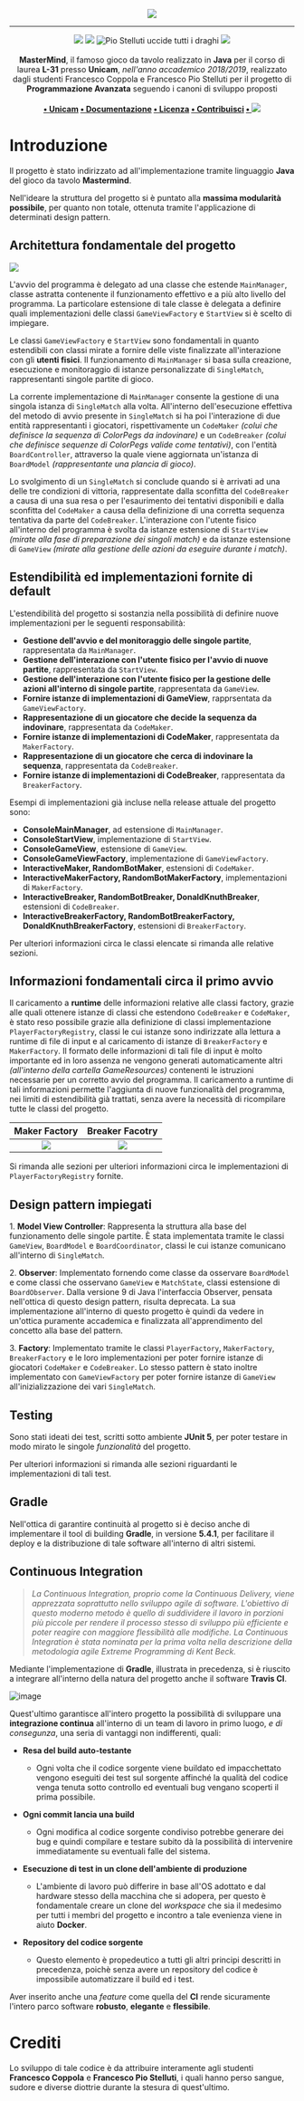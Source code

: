 <p align="center">
  <img src="https://i.imgur.com/W5p44bp.png">
</p>

--- 

<p align="center">
<img src="https://forthebadge.com/images/badges/built-with-love.svg"/>
<img src="https://forthebadge.com/images/badges/made-with-java.svg"/>
<img src="https://forthebadge.com/images/badges/winter-is-coming.svg" alt="Pio Stelluti uccide tutti i draghi"/>
<img src="https://forthebadge.com/images/badges/cc-0.svg"/><br><br>
    <b>MasterMind</b>, il famoso gioco da tavolo realizzato in <b>Java</b> per il corso di laurea <b>L-31</b> presso <b>Unicam</b>, <i>nell'anno accademico 2018/2019</i>, realizzato dagli studenti Francesco Coppola e Francesco Pio Stelluti per il progetto di <b>Programmazione Avanzata</b> seguendo i canoni di sviluppo proposti
    <br><br><b>
<a href="https://www.unicam.it/">• Unicam</a>
<a href="https://azzeccagarbugli.github.io/MasterMind/">• Documentazione</a>
<a href="https://it.wikipedia.org/wiki/Licenza_MIT">• Licenza</a>
<a href="https://www.youtube.com/watch?v=dQw4w9WgXcQ">• Contribuisci</a>
<a href="https://travis-ci.com/Azzeccagarbugli/MasterMind">• <img src="https://travis-ci.com/Azzeccagarbugli/MasterMind.svg?token=AExPBgyhQEbq8cihCQQs&branch=master"></img></a>
</b></p>


Introduzione
============

Il progetto è stato indirizzato ad all\'implementazione tramite
linguaggio **Java** del gioco da tavolo **Mastermind**.

Nell\'ideare la struttura del progetto si è puntato alla **massima
modularità possibile**, per quanto non totale, ottenuta tramite
l\'applicazione di determinati design pattern.

Architettura fondamentale del progetto
--------------------------------------

<img src="./docs/_static/viewmodel.svg">

L\'avvio del programma è delegato ad una classe che estende
`MainManager`, classe astratta contenente il funzionamento effettivo e a
più alto livello del programma. La particolare estensione di tale classe
è delegata a definire quali implementazioni delle classi
`GameViewFactory` e `StartView` si è scelto di impiegare.

Le classi `GameViewFactory` e `StartView` sono fondamentali in quanto
estendibili con classi mirate a fornire delle viste finalizzate
all\'interazione con gli **utenti fisici**. Il funzionamento di
`MainManager` si basa sulla creazione, esecuzione e monitoraggio di
istanze personalizzate di `SingleMatch`, rappresentanti singole partite
di gioco.

La corrente implementazione di `MainManager` consente la gestione di una
singola istanza di `SingleMatch` alla volta. All\'interno
dell\'esecuzione effettiva del metodo di avvio presente in `SingleMatch`
si ha poi l\'interazione di due entità rappresentanti i giocatori,
rispettivamente un `CodeMaker` *(colui che definisce la sequenza di
ColorPegs da indovinare)* e un `CodeBreaker` *(colui che definisce
sequenze di ColorPegs valide come tentativi)*, con l\'entità
`BoardController`, attraverso la quale viene aggiornata un\'istanza di
`BoardModel` *(rappresentante una plancia di gioco)*.

Lo svolgimento di un `SingleMatch` si conclude quando si è arrivati ad
una delle tre condizioni di vittoria, rappresentate dalla sconfitta del
`CodeBreaker` a causa di una sua resa o per l\'esaurimento dei tentativi
disponibili e dalla sconfitta del `CodeMaker` a causa della definizione
di una corretta sequenza tentativa da parte del `CodeBreaker`.
L\'interazione con l\'utente fisico all\'interno del programma è svolta
da istanze estensione di `StartView` *(mirate alla fase di preparazione
dei singoli match)* e da istanze estensione di `GameView` *(mirate alla
gestione delle azioni da eseguire durante i match)*.

Estendibilità ed implementazioni fornite di default
---------------------------------------------------

L\'estendibilità del progetto si sostanzia nella possibilità di definire
nuove implementazioni per le seguenti responsabilità:

-   **Gestione dell\'avvio e del monitoraggio delle singole partite**,
    rappresentata da `MainManager`.
-   **Gestione dell\'interazione con l\'utente fisico per l\'avvio di
    nuove partite**, rappresentata da `StartView`.
-   **Gestione dell\'interazione con l\'utente fisico per la gestione
    delle azioni all\'interno di singole partite**, rappresentata da
    `GameView`.
-   **Fornire istanze di implementazioni di GameView**, rapprsentata da
    `GameViewFactory`.
-   **Rappresentazione di un giocatore che decide la sequenza da
    indovinare**, rappresentata da `CodeMaker`.
-   **Fornire istanze di implementazioni di CodeMaker**, rappresentata
    da `MakerFactory`.
-   **Rappresentazione di un giocatore che cerca di indovinare la
    sequenza**, rappresentata da `CodeBreaker`.
-   **Fornire istanze di implementazioni di CodeBreaker**, rappresentata
    da `BreakerFactory`.

Esempi di implementazioni già incluse nella release attuale del progetto
sono:

-   **ConsoleMainManager**, ad estensione di `MainManager`.
-   **ConsoleStartView**, implementazione di `StartView`.
-   **ConsoleGameView**, estensione di `GameView`.
-   **ConsoleGameViewFactory**, implementazione di `GameViewFactory`.
-   **InteractiveMaker, RandomBotMaker**, estensioni di `CodeMaker`.
-   **InteractiveMakerFactory, RandomBotMakerFactory**, implementazioni
    di `MakerFactory`.
-   **InteractiveBreaker, RandomBotBreaker, DonaldKnuthBreaker**,
    estensioni di `CodeBreaker`.
-   **InteractiveBreakerFactory, RandomBotBreakerFactory,
    DonaldKnuthBreakerFactory**, estensioni di `BreakerFactory`.

Per ulteriori informazioni circa le classi elencate si rimanda alle
relative sezioni.

Informazioni fondamentali circa il primo avvio
----------------------------------------------

Il caricamento a **runtime** delle informazioni relative alle classi
factory, grazie alle quali ottenere istanze di classi che estendono
`CodeBreaker` e `CodeMaker`, è stato reso possibile grazie alla
definizione di classi implementazione `PlayerFactoryRegistry`, classi le
cui istanze sono indirizzate alla lettura a runtime di file di input e
al caricamento di istanze di `BreakerFactory` e `MakerFactory`. Il
formato delle informazioni di tali file di input è molto importante ed
in loro assenza ne vengono generati automaticamente altri *(all\'interno
della cartella GameResources)* contenenti le istruzioni necessarie per
un corretto avvio del programma. Il caricamento a runtime di tali
informazioni permette l\'aggiunta di nuove funzionalità del programma,
nei limiti di estendibilità già trattati, senza avere la necessità di
ricompilare tutte le classi del progetto.

Maker Factory             |  Breaker Facotry 
:-------------------------:|:-------------------------:
![](docs/_static/makerfact.png)  |  ![](docs/_static/breakfact.png)

Si rimanda alle sezioni per ulteriori informazioni circa le implementazioni di `PlayerFactoryRegistry` fornite.

Design pattern impiegati
------------------------

1\. **Model View Controller**: Rappresenta la struttura alla base del
funzionamento delle singole partite. È stata implementata tramite le
classi `GameView`, `BoardModel` e `BoardCoordinator`, classi le cui
istanze comunicano all\'interno di `SingleMatch`.

2\. **Observer**: Implementato fornendo come classe da osservare
`BoardModel` e come classi che osservano `GameView` e `MatchState`,
classi estensione di `BoardObserver`. Dalla versione 9 di Java
l\'interfaccia Observer, pensata nell\'ottica di questo design pattern,
risulta deprecata. La sua implementazione all\'interno di questo
progetto è quindi da vedere in un\'ottica puramente accademica e
finalizzata all\'apprendimento del concetto alla base del pattern.

3\. **Factory**: Implementato tramite le classi `PlayerFactory`,
`MakerFactory`, `BreakerFactory` e le loro implementazioni per poter
fornire istanze di giocatori `CodeMaker` e `CodeBreaker`. Lo stesso
pattern è stato inoltre implementato con `GameViewFactory` per poter
fornire istanze di `GameView` all\'inizializzazione dei vari
`SingleMatch`.

Testing
-------

Sono stati ideati dei test, scritti sotto ambiente **JUnit 5**, per
poter testare in modo mirato le singole *funzionalità* del progetto.

Per ulteriori informazioni si rimanda alle sezioni riguardanti le implementazioni di tali test.

Gradle
------

Nell\'ottica di garantire continuità al progetto si è deciso anche di
implementare il tool di building **Gradle**, in versione **5.4.1**, per
facilitare il deploy e la distribuzione di tale software all\'interno di
altri sistemi.

Continuous Integration
----------------------

> *La Continuous Integration, proprio come la Continuous Delivery, viene
> apprezzata soprattutto nello sviluppo agile di software. L\'obiettivo
> di questo moderno metodo è quello di suddividere il lavoro in porzioni
> più piccole per rendere il processo stesso di sviluppo più efficiente
> e poter reagire con maggiore flessibilità alle modifiche. La
> Continuous Integration è stata nominata per la prima volta nella
> descrizione della metodologia agile Extreme Programming di Kent Beck.*

Mediante l\'implementazione di **Gradle**, illustrata in precedenza, si
è riuscito a integrare all\'interno della natura del progetto anche il
software **Travis CI**.

![image](docs/_static/ci.png)

Quest\'ultimo garantisce all\'intero progetto la possibilità di
sviluppare una **integrazione continua** all\'interno di un team di
lavoro in primo luogo, *e di consegunza*, una seria di vantaggi non
indifferenti, quali:

- **Resa del build auto-testante**
   -   Ogni volta che il codice sorgente viene buildato ed
            impacchettato vengono eseguiti dei test sul sorgente
            affinché la qualità del codice venga tenuta sotto controllo
            ed eventuali bug vengano scoperti il prima possibile.

- **Ogni commit lancia una build**

   -   Ogni modifica al codice sorgente condiviso potrebbe generare
            dei bug e quindi compilare e testare subito dà la
            possibilità di intervenire immediatamente su eventuali falle
            del sistema.

- **Esecuzione di test in un clone dell\'ambiente di produzione**
   -   L\'ambiente di lavoro può differire in base all\'OS adottato
            e dal hardware stesso della macchina che si adopera, per
            questo è fondamentale creare un clone del *workspace* che
            sia il medesimo per tutti i membri del progetto e incontro a
            tale evenienza viene in aiuto **Docker**.

- **Repository del codice sorgente**
   -   Questo elemento è propedeutico a tutti gli altri principi
            descritti in precedenza, poichè senza avere un repository
            del codice è impossibile automatizzare il build ed i test.

Aver inserito anche una *feature* come quella del **CI** rende
sicuramente l\'intero parco software **robusto**, **elegante** e
**flessibile**.


# Crediti

Lo sviluppo di tale codice è da attribuire interamente agli studenti **Francesco Coppola** e **Francesco Pio Stelluti**, i quali hanno perso sangue, sudore e diverse diottrie durante la stesura di quest'ultimo.